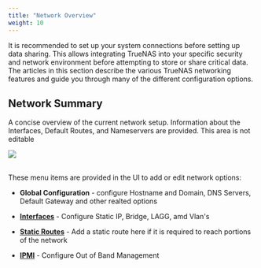 ```yaml
---
title: "Network Overview"
weight: 10
---
```


It is recommended to set up your system connections before setting up data sharing.
This allows integrating TrueNAS into your specific security and network environment before attempting to store or share critical data.
The articles in this section describe the various TrueNAS networking features and guide you through many of the different configuration options.

## Network Summary
A concise overview of the current network setup. Information about the Interfaces, Default Routes, and Nameservers are provided.
This area is not editable

<img src="documentation/static/images/CORE/12.0/NetworkSummary.png">
<br><br>

These menu items are provided in the UI to add or edit network options:

* **Global Configuration** - configure Hostname and Domain, DNS Servers, Default Gateway and other realted options

* [**Interfaces**](documentation/content/CORE/Network/Interfaces/) - Configure Static IP, Bridge, LAGG, amd Vlan's

* [**Static Routes**](documentation/content/CORE/Network/StaticRoutes) - Add a static route here if it is required to reach portions of the network 

* [**IPMI**](documentation/content/CORE/Network/IPMI) - Configure Out of Band Management
